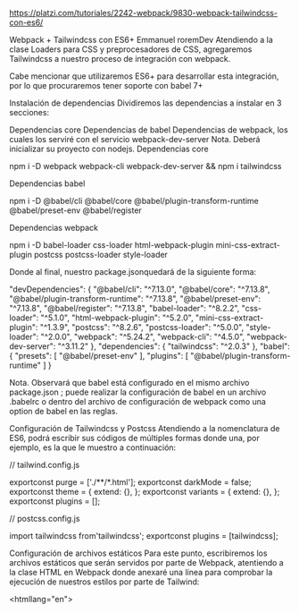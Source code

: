 https://platzi.com/tutoriales/2242-webpack/9830-webpack-tailwindcss-con-es6/ 

Webpack + Tailwindcss con ES6+
Emmanuel
roremDev
Atendiendo a la clase Loaders para CSS y preprocesadores de CSS, agregaremos Tailwindcss a nuestro proceso de integración con webpack.

Cabe mencionar que utilizaremos ES6+ para desarrollar esta integración, por lo que procuraremos tener soporte con babel 7+

Instalación de dependencias
Dividiremos las dependencias a instalar en 3 secciones:

Dependencias core
Dependencias de babel
Dependencias de webpack, los cuales los serviré con el servicio webpack-dev-server
Nota. Deberá inicializar su proyecto con nodejs.
Dependencias core

npm i -D webpack webpack-cli webpack-dev-server && npm i tailwindcss

Dependencias babel

npm i -D @babel/cli @babel/core @babel/plugin-transform-runtime @babel/preset-env @babel/register

Dependencias webpack

npm i -D babel-loader css-loader html-webpack-plugin mini-css-extract-plugin postcss postcss-loader style-loader

Donde al final, nuestro package.jsonquedará de la siguiente forma:

"devDependencies": {
    "@babel/cli": "^7.13.0",
    "@babel/core": "^7.13.8",
    "@babel/plugin-transform-runtime": "^7.13.8",
    "@babel/preset-env": "^7.13.8",
    "@babel/register": "^7.13.8",
    "babel-loader": "^8.2.2",
    "css-loader": "^5.1.0",
    "html-webpack-plugin": "^5.2.0",
    "mini-css-extract-plugin": "^1.3.9",
    "postcss": "^8.2.6",
    "postcss-loader": "^5.0.0",
    "style-loader": "^2.0.0",
    "webpack": "^5.24.2",
    "webpack-cli": "^4.5.0",
    "webpack-dev-server": "^3.11.2"
  },
  "dependencies": {
    "tailwindcss": "^2.0.3"
  },
  "babel": {
    "presets": [
      "@babel/preset-env"
    ],
    "plugins": [
      "@babel/plugin-transform-runtime"
    ]
  }

Nota. Observará que babel está configurado en el mismo archivo package.json ; puede realizar la configuración de babel en un archivo .babelrc o dentro del archivo de configuración de webpack como una option de babel en las reglas.

Configuración de Tailwindcss y Postcss
Atendiendo a la nomenclatura de ES6, podrá escribir sus códigos de múltiples formas donde una, por ejemplo, es la que le muestro a continuación:

// tailwind.config.js

exportconst purge = ['./**/*.html'];
exportconst darkMode = false;
exportconst theme = {
  extend: {},
};
exportconst variants = {
  extend: {},
};
exportconst plugins = [];

// postcss.config.js

import tailwindcss from'tailwindcss';
exportconst plugins = [tailwindcss];

Configuración de archivos estáticos
Para este punto, escribiremos los archivos estáticos que serán servidos por parte de Webpack, atentiendo a la clase HTML en Webpack donde anexaré una línea para comprobar la ejecución de nuestros estilos por parte de Tailwind:


<htmllang="en">
  <head>
    <metacharset="UTF-8" />
    <metahttp-equiv="X-UA-Compatible"content="IE=edge" />
    <metaname="viewport"content="width=device-width, initial-scale=1.0" />
    <title>Webpack Tailwindcsstitle>
  head>

  <body>
    <h1class="bg-red-900 text-white">Hello worldh1>
  body>
html>

// src/index.js

import'./style.css';

/* src/style.css */

@tailwind base;
@tailwind components;
@tailwind utilities;

Configuración de Webpack
Para este punto, lo úlitmo que nos falta configurar es nuestro archivo webpack.config.babel.js dejando en claro el nombre para que babel pueda realizar su chamba.

import { resolve, join } from"path";
import HtmlWebpackPlugin from"html-webpack-plugin";
import MiniCssExtractPlugin from"mini-css-extract-plugin";

exportdefault () => {
  return {
    entry: "./src/index",
    output: {
      path: resolve(__dirname, "dist"),
      filename: "bondle.js",
    },
    resolve: {
      extensions: [".js"],
    },
    module: {
      rules: [
        {
          test: /\.js?$/,
          loader: "babel-loader",
          exclude: /node_modules/,
        },
        {
          test: /\.css$/i,
          use: [MiniCssExtractPlugin.loader, "css-loader", "postcss-loader"],
        },
      ],
    },
    plugins: [
      new HtmlWebpackPlugin({
        template: resolve(__dirname, "./public/index.html"),
      }),
      new MiniCssExtractPlugin({
        filename: "style.css",
      }),
    ],
    devServer: {
      contentBase: join(__dirname, "dist"),
      port: 8080,
    },
  };
};

Y, configurando los scripts de nuestro archivo package.json:

  "scripts": {
    "dev": "webpack serve --mode development --open"
  }

Por si quedó duda de la distribución del directorio de trabajo:

webpack-tailwind
  └─⫸  package.json
  └─⫸  postcss.config.js
  └─⫸  tailwind.config.js
  └─⫸  webpack.config.babel.js
  └─⫸  public
		└─⫸ index.html
  └─⫸  src
		└─⫸ index.js
		└─⫸ style.css
